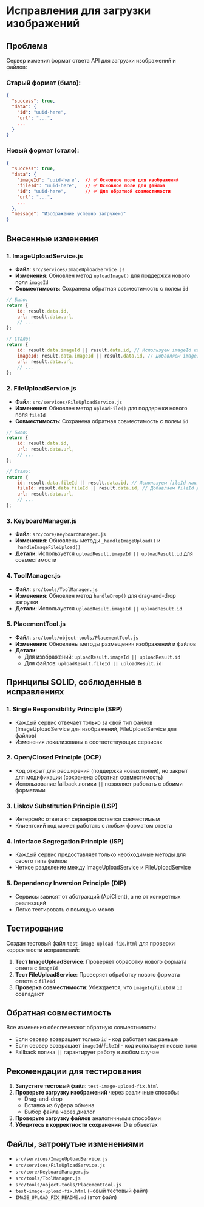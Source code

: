 # Исправления для загрузки изображений

## Проблема

Сервер изменил формат ответа API для загрузки изображений и файлов:

### Старый формат (было):
```json
{
  "success": true,
  "data": {
    "id": "uuid-here",
    "url": "...",
    ...
  }
}
```

### Новый формат (стало):
```json
{
  "success": true,
  "data": {
    "imageId": "uuid-here",  // ✅ Основное поле для изображений
    "fileId": "uuid-here",   // ✅ Основное поле для файлов
    "id": "uuid-here",       // ✅ Для обратной совместимости
    "url": "...",
    ...
  },
  "message": "Изображение успешно загружено"
}
```

## Внесенные изменения

### 1. ImageUploadService.js
- **Файл**: `src/services/ImageUploadService.js`
- **Изменения**: Обновлен метод `uploadImage()` для поддержки нового поля `imageId`
- **Совместимость**: Сохранена обратная совместимость с полем `id`

```javascript
// Было:
return {
    id: result.data.id,
    url: result.data.url,
    // ...
};

// Стало:
return {
    id: result.data.imageId || result.data.id, // Используем imageId как основное поле, id для обратной совместимости
    imageId: result.data.imageId || result.data.id, // Добавляем imageId для явного доступа
    url: result.data.url,
    // ...
};
```

### 2. FileUploadService.js
- **Файл**: `src/services/FileUploadService.js`
- **Изменения**: Обновлен метод `uploadFile()` для поддержки нового поля `fileId`
- **Совместимость**: Сохранена обратная совместимость с полем `id`

```javascript
// Было:
return {
    id: result.data.id,
    url: result.data.url,
    // ...
};

// Стало:
return {
    id: result.data.fileId || result.data.id, // Используем fileId как основное поле, id для обратной совместимости
    fileId: result.data.fileId || result.data.id, // Добавляем fileId для явного доступа
    url: result.data.url,
    // ...
};
```

### 3. KeyboardManager.js
- **Файл**: `src/core/KeyboardManager.js`
- **Изменения**: Обновлены методы `_handleImageUpload()` и `_handleImageFileUpload()`
- **Детали**: Используется `uploadResult.imageId || uploadResult.id` для совместимости

### 4. ToolManager.js
- **Файл**: `src/tools/ToolManager.js`
- **Изменения**: Обновлен метод `handleDrop()` для drag-and-drop загрузки
- **Детали**: Используется `uploadResult.imageId || uploadResult.id`

### 5. PlacementTool.js
- **Файл**: `src/tools/object-tools/PlacementTool.js`
- **Изменения**: Обновлены методы размещения изображений и файлов
- **Детали**: 
  - Для изображений: `uploadResult.imageId || uploadResult.id`
  - Для файлов: `uploadResult.fileId || uploadResult.id`

## Принципы SOLID, соблюденные в исправлениях

### 1. Single Responsibility Principle (SRP)
- Каждый сервис отвечает только за свой тип файлов (ImageUploadService для изображений, FileUploadService для файлов)
- Изменения локализованы в соответствующих сервисах

### 2. Open/Closed Principle (OCP)
- Код открыт для расширения (поддержка новых полей), но закрыт для модификации (сохранена обратная совместимость)
- Использование fallback логики `||` позволяет работать с обоими форматами

### 3. Liskov Substitution Principle (LSP)
- Интерфейс ответа от серверов остается совместимым
- Клиентский код может работать с любым форматом ответа

### 4. Interface Segregation Principle (ISP)
- Каждый сервис предоставляет только необходимые методы для своего типа файлов
- Четкое разделение между ImageUploadService и FileUploadService

### 5. Dependency Inversion Principle (DIP)
- Сервисы зависят от абстракций (ApiClient), а не от конкретных реализаций
- Легко тестировать с помощью моков

## Тестирование

Создан тестовый файл `test-image-upload-fix.html` для проверки корректности исправлений:

1. **Тест ImageUploadService**: Проверяет обработку нового формата ответа с `imageId`
2. **Тест FileUploadService**: Проверяет обработку нового формата ответа с `fileId`
3. **Проверка совместимости**: Убеждается, что `imageId`/`fileId` и `id` совпадают

## Обратная совместимость

Все изменения обеспечивают обратную совместимость:
- Если сервер возвращает только `id` - код работает как раньше
- Если сервер возвращает `imageId`/`fileId` - код использует новые поля
- Fallback логика `||` гарантирует работу в любом случае

## Рекомендации для тестирования

1. **Запустите тестовый файл**: `test-image-upload-fix.html`
2. **Проверьте загрузку изображений** через различные способы:
   - Drag-and-drop
   - Вставка из буфера обмена
   - Выбор файла через диалог
3. **Проверьте загрузку файлов** аналогичными способами
4. **Убедитесь в корректности сохранения** ID в объектах

## Файлы, затронутые изменениями

- `src/services/ImageUploadService.js`
- `src/services/FileUploadService.js`
- `src/core/KeyboardManager.js`
- `src/tools/ToolManager.js`
- `src/tools/object-tools/PlacementTool.js`
- `test-image-upload-fix.html` (новый тестовый файл)
- `IMAGE_UPLOAD_FIX_README.md` (этот файл)
